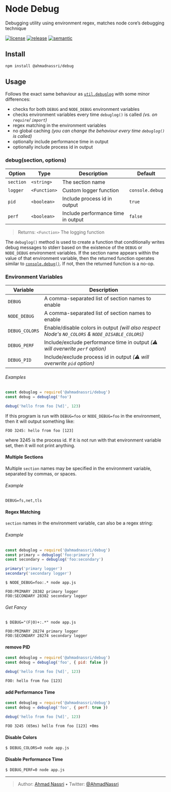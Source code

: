 # Node Debug

Debugging utility using environment regex, matches node core’s debugging technique

[![license][license-img]][license-url]
[![release][release-img]][release-url]
[![semantic][semantic-img]][semantic-url]

## Install

``` bash
npm install @ahmadnassri/debug
```

## Usage

Follows the exact same behaviour as [`util.debuglog`][] with some minor differences:

- checks for both `DEBUG` and `NODE_DEBUG` environment variables
- checks environment variables every time `debuglog()` is called *(vs. on `require`/ `import`)*
- regex matching in the environment variables
- no global caching *(you can change the behaviour every time `debuglog()` is called)*
- optionally include performance time in output
- optionally include process id in output

### debug(section, options)

| Option    | Type         | Description                        | Default         |
|-----------|--------------|------------------------------------|-----------------|
| `section` | `<string>`   | The section name                   |                 |
| `logger`  | `<Function>` | Custom logger function             | `console.debug` |
| `pid`     | `<boolean>`  | Include process id in output       | `true`          |
| `perf`    | `<boolean>`  | Include performance time in output | `false`         |

> Returns: `<Function>` The logging function

The `debuglog()` method is used to create a function that conditionally writes debug messages to stderr based on the existence of the `DEBUG` or `NODE_DEBUG` environment variables. If the section name appears within the value of that environment variable, then the returned function operates similar to [`console.debug()`][]. If not, then the returned function is a no-op.

### Environment Variables

| Variable       | Description                                                                                      |
|----------------|--------------------------------------------------------------------------------------------------|
| `DEBUG`        | A comma-separated list of section names to enable                                                |
| `NODE_DEBUG`   | A comma-separated list of section names to enable                                                |
| `DEBUG_COLORS` | Enable/disable colors in output *(will also respect Node's `NO_COLORS` & `NODE_DISABLE_COLORS`)* |
| `DEBUG_PERF`   | Include/exclude performance time in output *(⚠️ will overwrite `perf` option)*                   |
| `DEBUG_PID`    | Include/exclude process id in output *(⚠️ will overwrite `pid` option)*                          |

###### Examples

``` js
const debuglog = require('@ahmadnassri/debug')
const debug = debuglog('foo')

debug('hello from foo [%d]', 123)
```

If this program is run with `DEBUG=foo` or `NODE_DEBUG=foo` in the environment, then it will output something like:

``` plain
FOO 3245: hello from foo [123]
```

where 3245 is the process id. If it is not run with that environment variable set, then it will not print anything.

#### Multiple Sections

Multiple `section` names may be specified in the environment variable, separated by commas, or spaces.

###### Example

``` shell
DEBUG=fs,net,tls
```

#### Regex Matching

`section` names in the environment variable, can also be a regex string:

###### Example

``` js
const debuglog = require('@ahmadnassri/debug')
const primary = debuglog('foo:primary')
const secondary = debuglog('foo:secondary')

primary('primary logger')
secondary('secondary logger')
```

``` shell
$ NODE_DEBUG=foo:.* node app.js

FOO:PRIMARY 28382 primary logger
FOO:SECONDARY 28382 secondary logger
```

###### Get Fancy

``` shell
$ DEBUG="(F|O)+:.*" node app.js

FOO:PRIMARY 28274 primary logger
FOO:SECONDARY 28274 secondary logger
```

#### remove PID

``` js
const debuglog = require('@ahmadnassri/debug')
const debug = debuglog('foo', { pid: false })

debug('hello from foo [%d]', 123)
```

``` plain
FOO: hello from foo [123]
```

#### add Performance Time

``` js
const debuglog = require('@ahmadnassri/debug')
const debug = debuglog('foo', { perf: true })

debug('hello from foo [%d]', 123)
```

``` plain
FOO 3245 (65ms) hello from foo [123] +0ms
```

#### Disable Colors

``` shell
$ DEBUG_COLORS=0 node app.js
```

#### Disable Performance Time

``` shell
$ DEBUG_PERF=0 node app.js
```

  [`util.debuglog`]: https://nodejs.org/api/util.html#utildebuglogsection-callback
  [`console.debug()`]: https://nodejs.org/api/console.html#consoledebugdata-args

----
> Author: [Ahmad Nassri](https://www.ahmadnassri.com/) &bull;
> Twitter: [@AhmadNassri](https://twitter.com/AhmadNassri)

[license-url]: LICENSE
[license-img]: https://badgen.net/github/license/ahmadnassri/node-debug

[release-url]: https://github.com/ahmadnassri/node-debug/releases
[release-img]: https://badgen.net/github/release/ahmadnassri/node-debug

[semantic-url]: https://github.com/ahmadnassri/node-debug/actions?query=workflow%3Arelease
[semantic-img]: https://badgen.net/badge/📦/semantically%20released/blue
